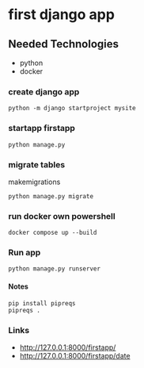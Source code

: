 # first django app

## Needed Technologies

* python
* docker

### create django app
```
python -m django startproject mysite
```
### startapp firstapp
```
python manage.py 
```
### migrate tables

makemigrations
```
python manage.py migrate
```
### run docker own powershell
```
docker compose up --build
```

### Run app
```
python manage.py runserver
```

#### Notes
```
pip install pipreqs
pipreqs .
```

### Links
* http://127.0.0.1:8000/firstapp/
* http://127.0.0.1:8000/firstapp/date
